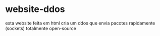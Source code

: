 # website-ddos
esta website feita em html cria um ddos que envia pacotes rapidamente (sockets) totalmente open-source
